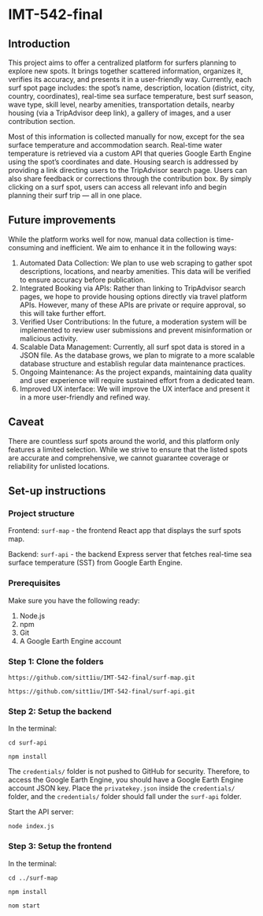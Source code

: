 # IMT-542-final

## Introduction

This project aims to offer a centralized platform for surfers planning to explore new spots. It brings together scattered information, organizes it, verifies its accuracy, and presents it in a user-friendly way. Currently, each surf spot page includes: the spot’s name, description, location (district, city, country, coordinates), real-time sea surface temperature, best surf season, wave type, skill level, nearby amenities, transportation details, nearby housing (via a TripAdvisor deep link), a gallery of images, and a user contribution section.

Most of this information is collected manually for now, except for the sea surface temperature and accommodation search. Real-time water temperature is retrieved via a custom API that queries Google Earth Engine using the spot’s coordinates and date. Housing search is addressed by providing a link directing users to the TripAdvisor search page. Users can also share feedback or corrections through the contribution box. By simply clicking on a surf spot, users can access all relevant info and begin planning their surf trip — all in one place.

## Future improvements
While the platform works well for now, manual data collection is time-consuming and inefficient. We aim to enhance it in the following ways: 
1. Automated Data Collection: We plan to use web scraping to gather spot descriptions, locations, and nearby amenities. This data will be verified to ensure accuracy before publication.
2. Integrated Booking via APIs: Rather than linking to TripAdvisor search pages, we hope to provide housing options directly via travel platform APIs. However, many of these APIs are private or require approval, so this will take further effort.
3. Verified User Contributions: In the future, a moderation system will be implemented to review user submissions and prevent misinformation or malicious activity.
4. Scalable Data Management: Currently, all surf spot data is stored in a JSON file. As the database grows, we plan to migrate to a more scalable database structure and establish regular data maintenance practices.
5. Ongoing Maintenance: As the project expands, maintaining data quality and user experience will require sustained effort from a dedicated team.
6. Improved UX interface: We will improve the UX interface and present it in a more user-friendly and refined way.

## Caveat 
There are countless surf spots around the world, and this platform only features a limited selection. While we strive to ensure that the listed spots are accurate and comprehensive, we cannot guarantee coverage or reliability for unlisted locations.

## Set-up instructions
### Project structure
Frontend: ```surf-map``` - the frontend React app that displays the surf spots map.

Backend: ```surf-api``` - the backend Express server that fetches real-time sea surface temperature (SST) from Google Earth Engine.

### Prerequisites
Make sure you have the following ready:
1. Node.js
2. npm
3. Git
4. A Google Earth Engine account

### Step 1: Clone the folders
```https://github.com/sitt1iu/IMT-542-final/surf-map.git```

```https://github.com/sitt1iu/IMT-542-final/surf-api.git```

### Step 2: Setup the backend
In the terminal:

```cd surf-api```

```npm install```

The ```credentials/``` folder is not pushed to GitHub for security. Therefore, to access the Google Earth Engine, you should have a Google Earth Engine account JSON key. Place the ```privatekey.json``` inside the ```credentials/``` folder, and the ```credentials/``` folder should fall under the ```surf-api``` folder. 

Start the API server:

```node index.js```

### Step 3: Setup the frontend
In the terminal:

```cd ../surf-map```

```npm install```

```nom start```


